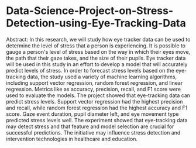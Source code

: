 # Data-Science-Project-on-Stress-Detection-using-Eye-Tracking-Data
Abstract: In this research, we will study how eye tracker data can be used to determine the level of stress that a person is experiencing. It is possible to gauge a person's level of stress based on the way in which their eyes move, the path that their gaze takes, and the size of their pupils. Eye tracker data will be used in this study in an effort to develop a model that will accurately predict levels of stress.
	In order to forecast stress levels based on the eye-tracking data, the study used a variety of machine learning algorithms, including support vector regression, random forest regression, and linear regression. Metrics like as accuracy, precision, recall, and F1 score were used to evaluate the models.
	The project showed that eye-tracking data can predict stress levels. Support vector regression had the highest precision and recall, while random forest regression had the highest accuracy and F1 score. Gaze event duration, pupil diameter left, and eye movement type predicted stress levels well.
	The experiment showed that eye-tracking data may detect stress and that feature and model selection are crucial for successful predictions. The initiative may influence stress detection and intervention technologies in healthcare and education.
